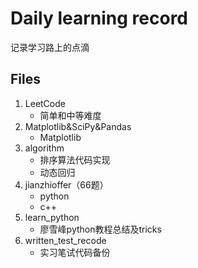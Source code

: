 Daily learning record
====
记录学习路上的点滴

Files
----
1. LeetCode<br>
    * 简单和中等难度
2. Matplotlib&SciPy&Pandas<br>
    * Matplotlib
3. algorithm<br>
    * 排序算法代码实现
    * 动态回归
4. jianzhioffer（66题）<br>
    * python
    * c++
5. learn_python<br>
    * 廖雪峰python教程总结及tricks
6. written_test_recode<br>
    * 实习笔试代码备份
